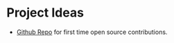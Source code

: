 # Project Ideas #

- [Github Repo](https://github.com/MunGell/awesome-for-beginners?tab=readme-ov-file#java) for first time open source contributions.
